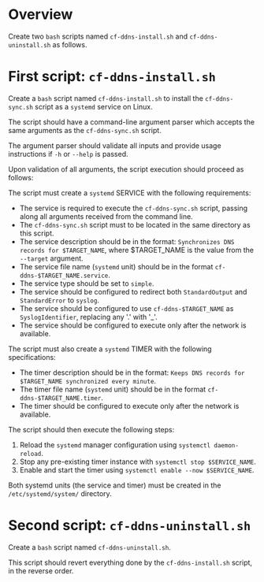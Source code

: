 # Overview

Create two `bash` scripts named `cf-ddns-install.sh` and `cf-ddns-uninstall.sh` as follows.



# First script: `cf-ddns-install.sh`

Create a `bash` script named `cf-ddns-install.sh` to install the `cf-ddns-sync.sh` script as a `systemd` service on Linux.

The script should have a command-line argument parser which accepts the same arguments as the `cf-ddns-sync.sh` script.

The argument parser should validate all inputs and provide usage instructions if `-h` or `--help` is passed.

Upon validation of all arguments, the script execution should proceed as follows:

The script must create a `systemd` SERVICE with the following requirements:
  - The service is required to execute the `cf-ddns-sync.sh` script, passing along all arguments received from the command line.
  - The `cf-ddns-sync.sh` script must to be located in the same directory as this script.
  - The service description should be in the format: `Synchronizes DNS records for $TARGET_NAME`, where $TARGET_NAME is the value from the `--target` argument.
  - The service file name (`systemd` unit) should be in the format `cf-ddns-$TARGET_NAME.service`.
  - The service type should be set to `simple`.
  - The service should be configured to redirect both `StandardOutput` and `StandardError` to `syslog`.
  - The service should be configured to use `cf-ddns-$TARGET_NAME` as `SyslogIdentifier`, replacing any '.' with '_'.
  - The service should be configured to execute only after the network is available.

The script must also create a `systemd` TIMER with the following specifications:
  - The timer description should be in the format: `Keeps DNS records for $TARGET_NAME synchronized every minute`.
  - The timer file name (`systemd` unit) should be in the format `cf-ddns-$TARGET_NAME.timer`.
  - The timer should be configured to execute only after the network is available.

The script should then execute the following steps:
  1. Reload the `systemd` manager configuration using `systemctl daemon-reload`.
  2. Stop any pre-existing timer instance with `systemctl stop $SERVICE_NAME`.
  3. Enable and start the timer using `systemctl enable --now $SERVICE_NAME`.

Both systemd units (the service and timer) must be created in the `/etc/systemd/system/` directory.



# Second script: `cf-ddns-uninstall.sh`

Create a `bash` script named `cf-ddns-uninstall.sh`.

This script should revert everything done by the `cf-ddns-install.sh` script, in the reverse order.
